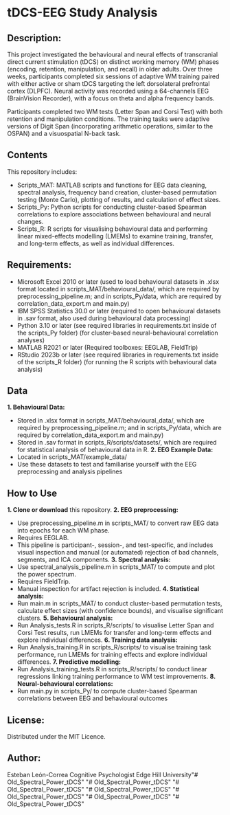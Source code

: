 # tDCS-EEG Study Analysis

## Description:
This project investigated the behavioural and neural effects of transcranial direct current stimulation (tDCS) on distinct working memory (WM) phases (encoding, retention, manipulation, and recall) in older adults. Over three weeks, participants completed six sessions of adaptive WM training paired with either active or sham tDCS targeting the left dorsolateral prefrontal cortex (DLPFC). Neural activity was recorded using a 64-channels EEG (BrainVision Recorder), with a focus on theta and alpha frequency bands.

Participants completed two WM tests (Letter Span and Corsi Test) with both retention and manipulation conditions. The training tasks were adaptive versions of Digit Span (incorporating arithmetic operations, similar to the OSPAN) and a visuospatial N-back task.


## Contents
This repository includes:
- Scripts_MAT: MATLAB scripts and functions for EEG data cleaning, spectral analysis, frequency band creation, cluster-based permutation testing (Monte Carlo), plotting of results, and calculation of effect sizes.
- Scripts_Py: Python scripts for conducting cluster-based Spearman correlations to explore associations between behavioural and neural changes.
- Scripts_R: R scripts for visualising behavioural data and performing linear mixed-effects modelling (LMEMs) to examine training, transfer, and long-term effects, as well as individual differences.


## Requirements:
- Microsoft Excel 2010 or later
(used to load behavioural datasets in .xlsx format located in scripts_MAT/behavioural_data/, which are required by preprocessing_pipeline.m; and in scripts_Py/data, which are required by correlation_data_export.m and main.py)
- IBM SPSS Statistics 30.0 or later
(required to open behavioural datasets in .sav format, also used during behavioural data processing)
- Python 3.10 or later (see required libraries in requirements.txt inside of the scripts_Py folder)
(for cluster-based neural-behavioural correlation analyses)
- MATLAB R2021 or later
(Required toolboxes: EEGLAB, FieldTrip)
- RStudio 2023b or later (see required libraries in requirements.txt inside of the scripts_R folder)
(for running the R scripts with behavioural data analysis)


## Data
**1. Behavioural Data:**
- Stored in .xlsx format in scripts_MAT/behavioural_data/, which are required by preprocessing_pipeline.m; and in scripts_Py/data, which are required by correlation_data_export.m and main.py)
- Stored in .sav format in scripts_R/scripts/datasets/, which are required for statistical analysis of behavioural data in R.
**2. EEG Example Data:**
- Located in scripts_MAT/example_data/
- Use these datasets to test and familiarise yourself with the EEG preprocessing and analysis pipelines


## How to Use
**1. Clone or download** this repository.
**2. EEG preprocessing:**
- Use preprocessing_pipeline.m in scripts_MAT/ to convert raw EEG data into epochs for each WM phase.
- Requires EEGLAB.
- This pipeline is participant-, session-, and test-specific, and includes visual inspection and manual (or automated) rejection of bad channels, segments, and ICA components.
**3. Spectral analysis:**
- Use spectral_analysis_pipeline.m in scripts_MAT/ to compute and plot the power spectrum.
- Requires FieldTrip.
- Manual inspection for artifact rejection is included.
**4. Statistical analysis:**
- Run main.m in scripts_MAT/ to conduct cluster-based permutation tests, calculate effect sizes (with confidence bounds), and visualise significant clusters.
**5. Behavioural analysis:**
- Run Analysis_tests.R in scripts_R/scripts/ to visualise Letter Span and Corsi Test results, run LMEMs for transfer and long-term effects and explore individual differences.
**6. Training data analysis:**
- Run Analysis_training.R in scripts_R/scripts/ to visualise training task performance, run LMEMs for training effects and explore individual differences.
**7. Predictive modelling:**
- Run Analysis_training_tests.R in scripts_R/scripts/ to conduct linear regressions linking training performance to WM test improvements.
**8. Neural-behavioural correlations:**
- Run main.py in scripts_Py/ to compute cluster-based Spearman correlations between EEG and behavioural outcomes


## License:
Distributed under the MIT Licence.

## Author:
Esteban León-Correa
Cognitive Psychologist
Edge Hill University"# Old_Spectral_Power_tDCS" 
"# Old_Spectral_Power_tDCS" 
"# Old_Spectral_Power_tDCS" 
"# Old_Spectral_Power_tDCS" 
"# Old_Spectral_Power_tDCS" 
"# Old_Spectral_Power_tDCS" 
"# Old_Spectral_Power_tDCS" 
